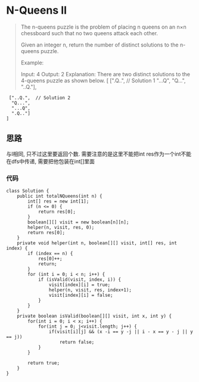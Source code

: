 # N-Queens II
> The n-queens puzzle is the problem of placing n queens on an n×n chessboard such that no two queens attack each other.
> 
> 
> 
> Given an integer n, return the number of distinct solutions to the n-queens puzzle.
> 
> Example:
> 
> Input: 4
> Output: 2
> Explanation: There are two distinct solutions to the 4-queens puzzle as shown below.
	[
	 [".Q..",  // Solution 1
	  "...Q",
	  "Q...",
	  "..Q."],
	
	 ["..Q.",  // Solution 2
	  "Q...",
	  "...Q",
	  ".Q.."]
	]

## 思路
与I相同, 只不过这里要返回个数. 需要注意的是这里不能把int res作为一个int不能在dfs中传递, 需要把他包装在int[]里面
### 代码
```
class Solution {
    public int totalNQueens(int n) {
        int[] res = new int[1];
        if (n <= 0) {
            return res[0];
        }
        boolean[][] visit = new boolean[n][n];
        helper(n, visit, res, 0);
        return res[0];
    }
    private void helper(int n, boolean[][] visit, int[] res, int index) {
        if (index == n) {
            res[0]++;
            return;
        }
        for (int i = 0; i < n; i++) {
            if (isValid(visit, index, i)) {
                visit[index][i] = true;
                helper(n, visit, res, index+1);
                visit[index][i] = false;
            }
        }
    }
    private boolean isValid(boolean[][] visit, int x, int y) {
        for(int i = 0; i < x; i++) {
            for(int j = 0; j<visit.length; j++) {
                if(visit[i][j] && (x -i == y -j || i - x == y - j || y == j))
                    return false;
            }
        }
        
        return true;
    }
}
```